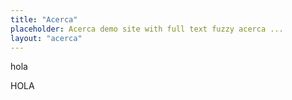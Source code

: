 ```yaml
---
title: "Acerca"
placeholder: Acerca demo site with full text fuzzy acerca ...
layout: "acerca"
---
```


<p>hola</p>
HOLA